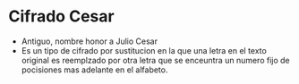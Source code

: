 # Cifrado Cesar

- Antiguo, nombre honor a Julio Cesar
- Es un tipo de cifrado por sustitucion en la que una letra en el texto original es reemplzado por otra letra que se enceuntra un numero fijo de pocisiones mas adelante en el alfabeto.
